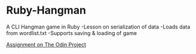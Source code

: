 # Ruby-Hangman

A CLI Hangman game in Ruby
-Lesson on serialization of data
-Loads data from wordlist.txt
-Supports saving & loading of game

[Assignment on The Odin Project](https://www.theodinproject.com/lessons/ruby-hangman)
